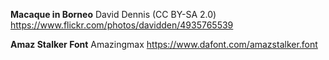 **Macaque in Borneo**
David Dennis (CC BY-SA 2.0)
https://www.flickr.com/photos/davidden/4935765539

**Amaz Stalker Font**
Amazingmax
https://www.dafont.com/amazstalker.font